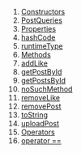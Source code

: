 1.  [Constructors](./PostQueries-class#constructors.md)
2.  [PostQueries](./PostQueries/PostQueries.md)
3.  [Properties](./PostQueries-class#instance-properties.md)
4.  [hashCode](https://api.flutter.dev/flutter/dart-core/Object/hashCode.html)
5.  [runtimeType](https://api.flutter.dev/flutter/dart-core/Object/runtimeType.html)
6.  [Methods](./PostQueries-class#instance-methods.md)
7.  [addLike](./PostQueries/addLike.md)
8.  [getPostById](./PostQueries/getPostById.md)
9.  [getPostsById](./PostQueries/getPostsById.md)
10. [noSuchMethod](https://api.flutter.dev/flutter/dart-core/Object/noSuchMethod.html)
11. [removeLike](./PostQueries/removeLike.md)
12. [removePost](./PostQueries/removePost.md)
13. [toString](https://api.flutter.dev/flutter/dart-core/Object/toString.html)
14. [uploadPost](./PostQueries/uploadPost.md)
15. [Operators](./PostQueries-class#operators.md)
16. [operator
    ==](https://api.flutter.dev/flutter/dart-core/Object/operator_equals.html)
